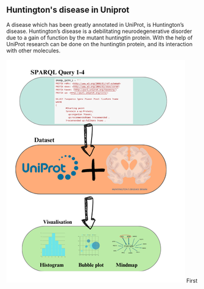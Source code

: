 ## Huntington's disease in Uniprot

A disease which has been greatly annotated in UniProt, is Huntington’s disease. Huntington’s disease is a debilitating neurodegenerative disorder due to a gain of function by the mutant huntingtin protein. 
With the help of UniProt research can be done on the huntingtin protein, and its interaction with other molecules. 
<br>
<br>
<img src ="Timeline_project.png" >
First 
